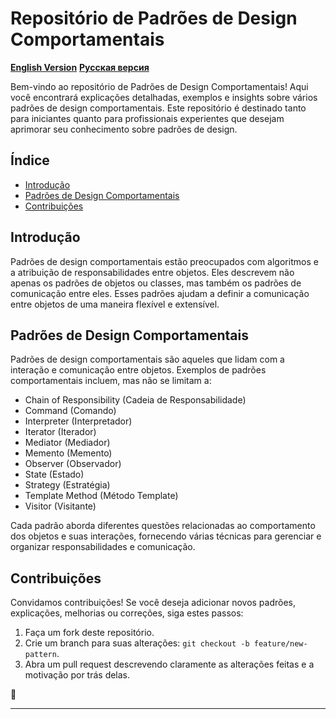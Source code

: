# Repositório de Padrões de Design Comportamentais

[**English Version**](/README.md)
[**Pусская версия**](/ru/README.md)

Bem-vindo ao repositório de Padrões de Design Comportamentais! Aqui você encontrará explicações detalhadas, exemplos e insights sobre vários padrões de design comportamentais. Este repositório é destinado tanto para iniciantes quanto para profissionais experientes que desejam aprimorar seu conhecimento sobre padrões de design.

## Índice

- [Introdução](#introdução)
- [Padrões de Design Comportamentais](#padrões-de-design-comportamentais)
- [Contribuições](#contribuições)

## Introdução

Padrões de design comportamentais estão preocupados com algoritmos e a atribuição de responsabilidades entre objetos. Eles descrevem não apenas os padrões de objetos ou classes, mas também os padrões de comunicação entre eles. Esses padrões ajudam a definir a comunicação entre objetos de uma maneira flexível e extensível.

## Padrões de Design Comportamentais

Padrões de design comportamentais são aqueles que lidam com a interação e comunicação entre objetos. Exemplos de padrões comportamentais incluem, mas não se limitam a:

- Chain of Responsibility (Cadeia de Responsabilidade)
- Command (Comando)
- Interpreter (Interpretador)
- Iterator (Iterador)
- Mediator (Mediador)
- Memento (Memento)
- Observer (Observador)
- State (Estado)
- Strategy (Estratégia)
- Template Method (Método Template)
- Visitor (Visitante)

Cada padrão aborda diferentes questões relacionadas ao comportamento dos objetos e suas interações, fornecendo várias técnicas para gerenciar e organizar responsabilidades e comunicação.

## Contribuições

Convidamos contribuições! Se você deseja adicionar novos padrões, explicações, melhorias ou correções, siga estes passos:

1. Faça um fork deste repositório.
2. Crie um branch para suas alterações: `git checkout -b feature/new-pattern`.
3. Abra um pull request descrevendo claramente as alterações feitas e a motivação por trás delas.

🚀

---
